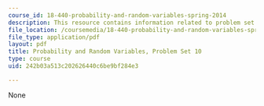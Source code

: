 ```yaml
---
course_id: 18-440-probability-and-random-variables-spring-2014
description: This resource contains information related to problem set 10.
file_location: /coursemedia/18-440-probability-and-random-variables-spring-2014/242b03a513c202626440c6be9bf284e3_MIT18_440S14_ProblemSet10.pdf
file_type: application/pdf
layout: pdf
title: Probability and Random Variables, Problem Set 10
type: course
uid: 242b03a513c202626440c6be9bf284e3

---
```

None